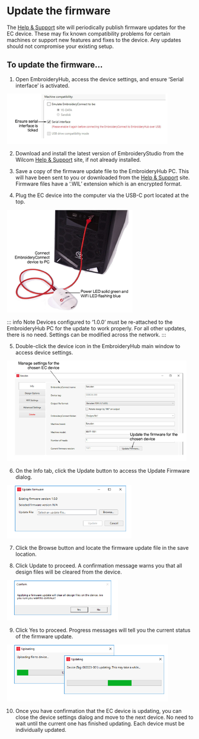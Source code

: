 # Update the firmware

The [Help & Support](http://help.wilcom.com) site will periodically publish firmware updates for the EC device. These may fix known compatibility problems for certain machines or support new features and fixes to the device. Any updates should not compromise your existing setup.

## To update the firmware...

1. Open EmbroideryHub, access the device settings, and ensure ‘Serial interface’ is activated.

![network00092.png](assets/network00092.png)

2. Download and install the latest version of EmbroideryStudio from the Wilcom [Help & Support](http://help.wilcom.com) site, if not already installed.

3. Save a copy of the firmware update file to the EmbroideryHub PC. This will have been sent to you or downloaded from the [Help & Support](http://help.wilcom.com) site. Firmware files have a ‘.WIL’ extension which is an encrypted format.

4. Plug the EC device into the computer via the USB-C port located at the top.

![Attach_EC_device_to_PC00095.png](assets/Attach_EC_device_to_PC00095.png)

::: info Note
Devices configured to ‘1.0.0’ must be re-attached to the EmbroideryHub PC for the update to work properly. For all other updates, there is no need. Settings can be modified across the network.
:::

5. Double-click the device icon in the EmbroideryHub main window to access device settings.

![network00098.png](assets/network00098.png)

6. On the Info tab, click the Update button to access the Update Firmware dialog.

![Update_Firmware.png](assets/Update_Firmware.png)

7. Click the Browse button and locate the firmware update file in the save location.

8. Click Update to proceed. A confirmation message warns you that all design files will be cleared from the device.

![ConfirmUpdate.png](assets/ConfirmUpdate.png)

9. Click Yes to proceed. Progress messages will tell you the current status of the firmware update.

![network00101.png](assets/network00101.png)

10. Once you have confirmation that the EC device is updating, you can close the device settings dialog and move to the next device. No need to wait until the current one has finished updating. Each device must be individually updated.

